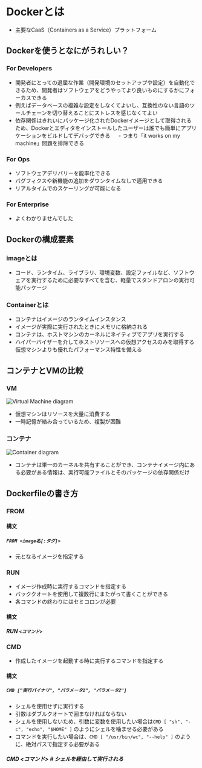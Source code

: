 # Dockerとは
- 主要なCaaS（Containers as a Service）プラットフォーム

## Dockerを使うとなにがうれしい？
### For Developers
- 開発者にとっての退屈な作業（開発環境のセットアップや設定）を自動化できるため、開発者はソフトウェアをどうやってより良いものにするかにフォーカスできる
 - 例えばデータベースの複雑な設定をしなくてよいし、互換性のない言語のツールチェーンを切り替えることにストレスを感じなくてよい
- 依存関係はきれいにパッケージ化されたDockerイメージとして取得されるため、Dockerとエディタをインストールしたユーザーは誰でも簡単にアプリケーションをビルドしてデバッグできる
　 - つまり「it works on my machine」問題を排除できる

### For Ops
- ソフトウェアデリバリーを能率化できる
 - バグフィクスや新機能の追加をダウンタイムなしで適用できる
 - リアルタイムでのスケーリングが可能になる

### For Enterprise
- よくわかりませんでした

## Dockerの構成要素

### imageとは
- コード、ランタイム、ライブラリ、環境変数、設定ファイルなど、ソフトウェアを実行するために必要なすべてを含む、軽量でスタンドアロンの実行可能パッケージ

### Containerとは
- コンテナはイメージのランタイムインスタンス
- イメージが実際に実行されたときにメモリに格納される
- コンテナは、ホストマシンのカーネルにネイティブでアプリを実行する
 - ハイパーバイザーを介してホストリソースへの仮想アクセスのみを取得する仮想マシンよりも優れたパフォーマンス特性を備える

## コンテナとVMの比較
### VM
![Virtual Machine diagram](https://www.docker.com/sites/default/files/VM%402x.png)
- 仮想マシンはリソースを大量に消費する
- 一時記憶が絡み合っているため、複製が困難

### コンテナ
![Container diagram](https://www.docker.com/sites/default/files/Container%402x.png)
- コンテナは単一のカーネルを共有することができ、コンテナイメージ内にある必要がある情報は、実行可能ファイルとそのパッケージの依存関係だけ

## Dockerfileの書き方
### FROM
#### 構文
##### ``` FROM <image名[:タグ]> ``` 
- 元となるイメージを指定する

### RUN
- イメージ作成時に実行するコマンドを指定する
- バッククオートを使用して複数行にまたがって書くことができる
- 各コマンドの終わりにはセミコロンが必要
#### 構文
##### RUN ``` <コマンド> ```

### CMD
- 作成したイメージを起動する時に実行するコマンドを指定する
#### 構文
##### ``` CMD ["実行バイナリ", "パラメータ1", "パラメータ2"] ```
- シェルを使用せずに実行する
- 引数はダブルクオートで囲まなければならない
- シェルを使用しないため、引数に変数を使用したい場合は``` CMD [ "sh", "-c", "echo", "$HOME" ] ``` のようにシェルを噛ませる必要がある
- コマンドを実行したい場合は、```CMD [ "/usr/bin/wc", "--help" ]``` のように、絶対パスで指定する必要がある
##### CMD <コマンド> # シェルを経由して実行される


### 

